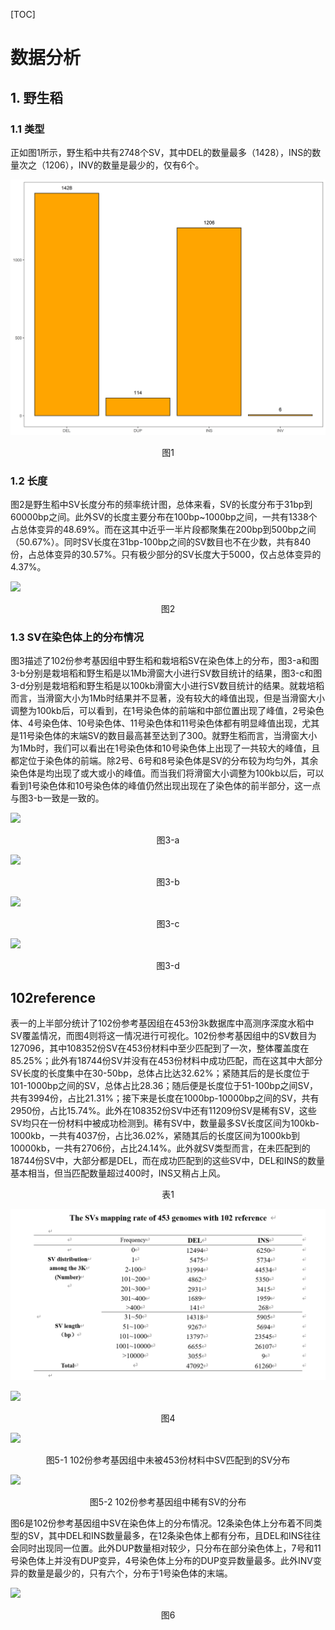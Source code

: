 [TOC]

# 数据分析



## 1. 野生稻

### 1.1 类型

正如图1所示，野生稻中共有2748个SV，其中DEL的数量最多（1428），INS的数量次之（1206），INV的数量是最少的，仅有6个。

![](assets/sv类型.png)

<center>图1</center>



### 1.2 长度

图2是野生稻中SV长度分布的频率统计图，总体来看，SV的长度分布于31bp到60000bp之间。此外SV的长度主要分布在100bp~1000bp之间，一共有1338个占总体变异的48.69%。而在这其中近乎一半片段都聚集在200bp到500bp之间（50.67%）。同时SV长度在31bp-100bp之间的SV数目也不在少数，共有840份，占总体变异的30.57%。只有极少部分的SV长度大于5000，仅占总体变异的4.37%。

![](assets/频率分布1.png)

<center>图2</center>



### 1.3 SV在染色体上的分布情况

图3描述了102份参考基因组中野生稻和栽培稻SV在染色体上的分布，图3-a和图3-b分别是栽培稻和野生稻是以1Mb滑窗大小进行SV数目统计的结果，图3-c和图3-d分别是栽培稻和野生稻是以100kb滑窗大小进行SV数目统计的结果。就栽培稻而言，当滑窗大小为1Mb时结果并不显著，没有较大的峰值出现，但是当滑窗大小调整为100kb后，可以看到，在1号染色体的前端和中部位置出现了峰值，2号染色体、4号染色体、10号染色体、11号染色体和11号染色体都有明显峰值出现，尤其是11号染色体的末端SV的数目最高甚至达到了300。就野生稻而言，当滑窗大小为1Mb时，我们可以看出在1号染色体和10号染色体上出现了一共较大的峰值，且都定位于染色体的前端。除2号、6号和8号染色体是SV的分布较为均匀外，其余染色体是均出现了或大或小的峰值。而当我们将滑窗大小调整为100kb以后，可以看到1号染色体和10号染色体的峰值仍然出现出现在了染色体的前半部分，这一点与图3-b一致是一致的。



![]( assets/variation_distribution_cultivated-1Mb.png)

<center>图3-a</center>



![](assets/variation_distribution_wild-1Mb.png)

<center>图3-b</center>



![]( assets/zaipeidao100kb.png)

<center>图3-c</center>



![](assets/variation_distribution_wild-100kb.png)

<center>图3-d</center>



## 102reference



表一的上半部分统计了102份参考基因组在453份3k数据库中高测序深度水稻中SV覆盖情况，而图4则将这一情况进行可视化。102份参考基因组中的SV数目为127096，其中108352份SV在453份材料中至少匹配到了一次，整体覆盖度在85.25%；此外有18744份SV并没有在453份材料中成功匹配，而在这其中大部分SV长度的长度集中在30-50bp，总体占比达32.62%；紧随其后的是长度位于101-1000bp之间的SV，总体占比28.36；随后便是长度位于51-100bp之间SV，共有3994份，占比21.31%；接下来是长度在1000bp-10000bp之间的SV，共有2950份，占比15.74%。此外在108352份SV中还有11209份SV是稀有SV，这些SV均只在一份材料中被成功检测到。稀有SV中，数量最多SV长度区间为100kb-1000kb，一共有4037份，占比36.02%，紧随其后的长度区间为1000kb到10000kb，一共有2706份，占比24.14%。此外就SV类型而言，在未匹配到的18744份SV中，大部分都是DEL，而在成功匹配到的这些SV中，DEL和INS的数量基本相当，但当匹配数量超过400时，INS又稍占上风。

<center>表1</center>



![](assets/Snipaste_2021-05-10_17-34-01.png)

![](assets/453频率分布.png)

<center>图4</center>





![](assets/长度分布0.png)

<center>图5-1 102份参考基因组中未被453份材料中SV匹配到的SV分布</center>



![](assets/长度分布1.png)

<center>图5-2 102份参考基因组中稀有SV的分布 </center>





图6是102份参考基因组中SV在染色体上的分布情况。12条染色体上分布着不同类型的SV，其中DEL和INS数量最多，在12条染色体上都有分布，且DEL和INS往往会同时出现同一位置。此外DUP数量相对较少，只分布在部分染色体上，7号和11号染色体上并没有DUP变异，4号染色体上分布的DUP变异数量最多。此外INV变异的数量是最少的，只有六个，分布于1号染色体的末端。



![](assets/chromosome.png)

<center>图6</center>